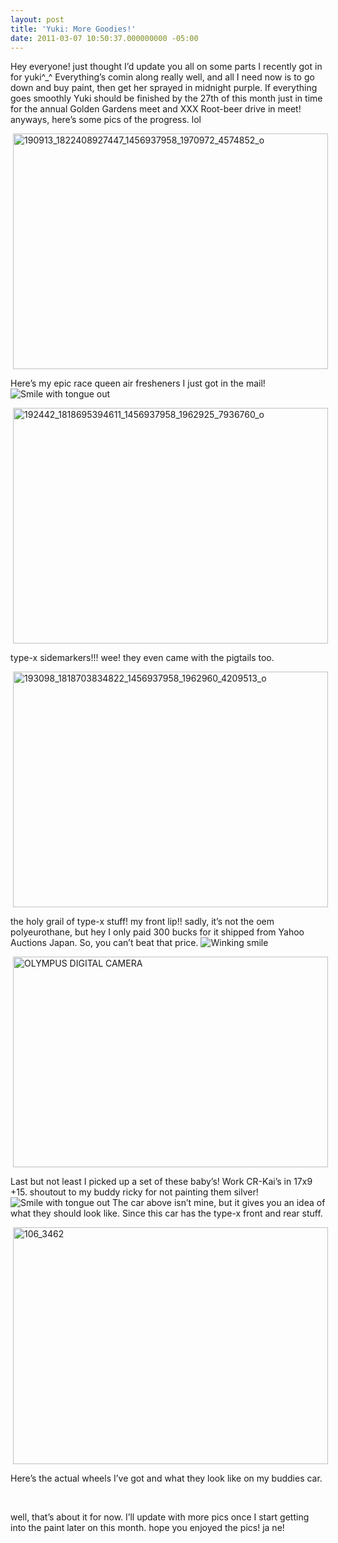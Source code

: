 ```yaml
---
layout: post
title: 'Yuki: More Goodies!'
date: 2011-03-07 10:50:37.000000000 -05:00
---
```

<p>Hey everyone! just thought I’d update you all on some parts I recently got in for yuki^_^ Everything’s comin along really well, and all I need now is to go down and buy paint, then get her sprayed in midnight purple. If everything goes smoothly Yuki should be finished by the 27th of this month just in time for the annual Golden Gardens meet and XXX Root-beer drive in meet! anyways, here’s some pics of the progress. lol</p>  <p><a href="http://domofactor.com/wp-content/uploads/2011/03/190913_1822408927447_1456937958_1970972_4574852_o.jpg"><img style="background-image: none; border-right-width: 0px; margin: 0px 8px 0px 4px; padding-left: 0px; padding-right: 0px; display: inline; border-top-width: 0px; border-bottom-width: 0px; border-left-width: 0px; padding-top: 0px" title="190913_1822408927447_1456937958_1970972_4574852_o" border="0" alt="190913_1822408927447_1456937958_1970972_4574852_o" src="http://domofactor.com/wp-content/uploads/2011/03/190913_1822408927447_1456937958_1970972_4574852_o.jpg" width="504" height="377" /></a></p>  <p>Here’s my epic race queen air fresheners I just got in the mail! <img style="border-bottom-style: none; border-right-style: none; border-top-style: none; border-left-style: none" class="wlEmoticon wlEmoticon-smilewithtongueout" alt="Smile with tongue out" src="http://domofactor.com/wp-content/uploads/2011/03/wlEmoticon-smilewithtongueout.png" /></p>  <!--more-->  <p><a href="http://domofactor.com/wp-content/uploads/2011/03/192442_1818695394611_1456937958_1962925_7936760_o.jpg"><img style="background-image: none; border-right-width: 0px; margin: 0px 8px 0px 4px; padding-left: 0px; padding-right: 0px; display: inline; border-top-width: 0px; border-bottom-width: 0px; border-left-width: 0px; padding-top: 0px" title="192442_1818695394611_1456937958_1962925_7936760_o" border="0" alt="192442_1818695394611_1456937958_1962925_7936760_o" src="http://domofactor.com/wp-content/uploads/2011/03/192442_1818695394611_1456937958_1962925_7936760_o.jpg" width="504" height="377" /></a></p>  <p>type-x sidemarkers!!! wee! they even came with the pigtails too.</p>  <p><a href="http://domofactor.com/wp-content/uploads/2011/03/193098_1818703834822_1456937958_1962960_4209513_o.jpg"><img style="background-image: none; border-right-width: 0px; margin: 0px 8px 0px 4px; padding-left: 0px; padding-right: 0px; display: inline; border-top-width: 0px; border-bottom-width: 0px; border-left-width: 0px; padding-top: 0px" title="193098_1818703834822_1456937958_1962960_4209513_o" border="0" alt="193098_1818703834822_1456937958_1962960_4209513_o" src="http://domofactor.com/wp-content/uploads/2011/03/193098_1818703834822_1456937958_1962960_4209513_o.jpg" width="504" height="377" /></a></p>  <p>the holy grail of type-x stuff! my front lip!! sadly, it’s not the oem polyeurothane, but hey I only paid 300 bucks for it shipped from Yahoo Auctions Japan. So, you can’t beat that price. <img style="border-bottom-style: none; border-right-style: none; border-top-style: none; border-left-style: none" class="wlEmoticon wlEmoticon-winkingsmile" alt="Winking smile" src="http://domofactor.com/wp-content/uploads/2011/03/wlEmoticon-winkingsmile1.png" /></p>  <p><a href="http://domofactor.com/wp-content/uploads/2011/03/simon3.jpg"><img style="background-image: none; border-right-width: 0px; margin: 0px 8px 0px 4px; padding-left: 0px; padding-right: 0px; display: inline; border-top-width: 0px; border-bottom-width: 0px; border-left-width: 0px; padding-top: 0px" title="OLYMPUS DIGITAL CAMERA" border="0" alt="OLYMPUS DIGITAL CAMERA" src="http://domofactor.com/wp-content/uploads/2011/03/simon3.jpg" width="504" height="337" /></a></p>  <p>Last but not least I picked up a set of these baby’s! Work CR-Kai’s in 17x9 +15. shoutout to my buddy ricky for not painting them silver! <img style="border-bottom-style: none; border-right-style: none; border-top-style: none; border-left-style: none" class="wlEmoticon wlEmoticon-smilewithtongueout" alt="Smile with tongue out" src="http://domofactor.com/wp-content/uploads/2011/03/wlEmoticon-smilewithtongueout.png" /> The car above isn’t mine, but it gives you an idea of what they should look like. Since this car has the type-x front and rear stuff.</p>  <p><a href="http://domofactor.com/wp-content/uploads/2011/03/106_3462.jpg"><img style="background-image: none; border-right-width: 0px; margin: 0px 8px 0px 4px; padding-left: 0px; padding-right: 0px; display: inline; border-top-width: 0px; border-bottom-width: 0px; border-left-width: 0px; padding-top: 0px" title="106_3462" border="0" alt="106_3462" src="http://domofactor.com/wp-content/uploads/2011/03/106_3462.jpg" width="504" height="379" /></a></p>  <p>Here’s the actual wheels I’ve got and what they look like on my buddies car.</p>  <p>&#160;</p>  <p>well, that’s about it for now. I’ll update with more pics once I start getting into the paint later on this month. hope you enjoyed the pics! ja ne!</p>
